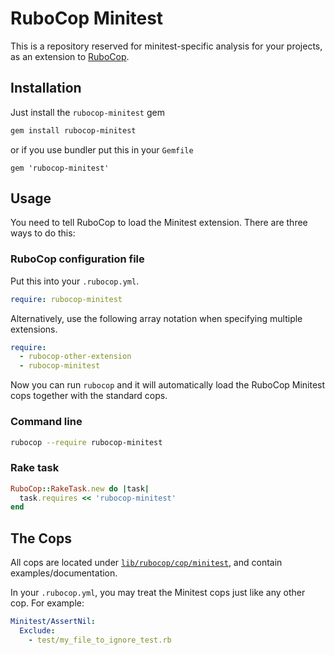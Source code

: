 # RuboCop Minitest

This is a repository reserved for minitest-specific analysis for your projects, as an extension to [RuboCop](https://github.com/rubocop-hq/rubocop).

## Installation

Just install the `rubocop-minitest` gem

```bash
gem install rubocop-minitest
```

or if you use bundler put this in your `Gemfile`

```
gem 'rubocop-minitest'
```

## Usage

You need to tell RuboCop to load the Minitest extension. There are three
ways to do this:

### RuboCop configuration file

Put this into your `.rubocop.yml`.

```yaml
require: rubocop-minitest
```

Alternatively, use the following array notation when specifying multiple extensions.

```yaml
require:
  - rubocop-other-extension
  - rubocop-minitest
```

Now you can run `rubocop` and it will automatically load the RuboCop Minitest
cops together with the standard cops.

### Command line

```bash
rubocop --require rubocop-minitest
```

### Rake task

```ruby
RuboCop::RakeTask.new do |task|
  task.requires << 'rubocop-minitest'
end
```

## The Cops

All cops are located under
[`lib/rubocop/cop/minitest`](lib/rubocop/cop/minitest), and contain
examples/documentation.

In your `.rubocop.yml`, you may treat the Minitest cops just like any other
cop. For example:

```yaml
Minitest/AssertNil:
  Exclude:
    - test/my_file_to_ignore_test.rb
```

